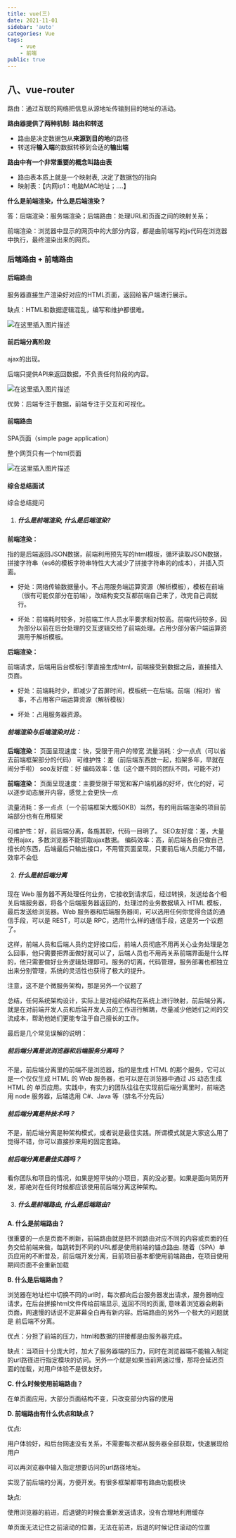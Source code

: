 ```yaml
---
title: vue(三)
date: 2021-11-01
sidebar: 'auto'
categories: Vue
tags: 
    - vue
    - 前端
public: true
---
```


## 八、vue-router

路由：通过互联的网络把信息从源地址传输到目的地址的活动。

**路由器提供了两种机制: 路由和转送**

- 路由是决定数据包从**来源到目的地**的路径
- 转送将**输入端**的数据转移到合适的**输出端**

**路由中有一个非常重要的概念叫路由表**

- 路由表本质上就是一个映射表, 决定了数据包的指向
- 映射表：【内网ip1：电脑MAC地址；....】



**什么是前端渲染，什么是后端渲染？**

答：后端渲染：服务端渲染；后端路由：处理URL和页面之间的映射关系；

前端渲染：浏览器中显示的网页中的大部分内容，都是由前端写的js代码在浏览器中执行，最终渲染出来的网页。

### 后端路由 + 前端路由

#### 后端路由

服务器直接生产渲染好对应的HTML页面，返回给客户端进行展示。

缺点：HTML和数据逻辑混乱，编写和维护都很难。

![在这里插入图片描述](https://img-blog.csdnimg.cn/f1f5bc7fdcc341bc8a48ab547f0bbc11.png?x-oss-process=image/watermark,type_ZHJvaWRzYW5zZmFsbGJhY2s,shadow_50,text_Q1NETiBA5LiN5oCV56eD5aS055qE56iL5bqP5aqb,size_20,color_FFFFFF,t_70,g_se,x_16)





#### 前后端分离阶段

ajax的出现。

后端只提供API来返回数据，不负责任何阶段的内容。

![在这里插入图片描述](https://img-blog.csdnimg.cn/1a7e0909f1da418cb00f201d5a188bb6.png?x-oss-process=image/watermark,type_ZHJvaWRzYW5zZmFsbGJhY2s,shadow_50,text_Q1NETiBA5LiN5oCV56eD5aS055qE56iL5bqP5aqb,size_20,color_FFFFFF,t_70,g_se,x_16)


优势：后端专注于数据，前端专注于交互和可视化。



#### 前端路由

SPA页面（simple page application）

整个网页只有一个html页面

![在这里插入图片描述](https://img-blog.csdnimg.cn/01749bfc80bc4b9f96b5db68bea17ef8.png?x-oss-process=image/watermark,type_ZHJvaWRzYW5zZmFsbGJhY2s,shadow_50,text_Q1NETiBA5LiN5oCV56eD5aS055qE56iL5bqP5aqb,size_20,color_FFFFFF,t_70,g_se,x_16)




#### 综合总结面试

综合总结提问
1. ##### 什么是前端渲染, 什么是后端渲染?

  **前端渲染：**

指的是后端返回JSON数据，前端利用预先写的html模板，循环读取JSON数据，拼接字符串（es6的模板字符串特性大大减少了拼接字符串的的成本），并插入页面。

- 好处：网络传输数据量小。不占用服务端运算资源（解析模板），模板在前端（很有可能仅部分在前端），改结构变交互都前端自己来了，改完自己调就行。

- 坏处：前端耗时较多，对前端工作人员水平要求相对较高。前端代码较多，因为部分以前在后台处理的交互逻辑交给了前端处理。占用少部分客户端运算资源用于解析模板。

**后端渲染：**

前端请求，后端用后台模板引擎直接生成html，前端接受到数据之后，直接插入页面。

- 好处：前端耗时少，即减少了首屏时间，模板统一在后端。前端（相对）省事，不占用客户端运算资源（解析模板）

- 坏处：占用服务器资源。

##### 前端渲染与后端渲染对比：

**后端渲染：**
页面呈现速度：快，受限于用户的带宽
流量消耗：少一点点（可以省去前端框架部分的代码）
可维护性：差（前后端东西放一起，掐架多年，早就在闹分手啦）
seo友好度：好
编码效率：低（这个跟不同的团队不同，可能不对）

**前端渲染：**
页面呈现速度：主要受限于带宽和客户端机器的好坏，优化的好，可以逐步动态展开内容，感觉上会更快一点

流量消耗：多一点点（一个前端框架大概50KB）当然，有的用后端渲染的项目前端部分也有在用框架

可维护性：好，前后端分离，各施其职，代码一目明了。
SEO友好度：差，大量使用ajax，多数浏览器不能抓取ajax数据。
编码效率：高，前后端各自只做自己擅长的东西，后端最后只输出接口，不用管页面呈现，只要前后端人员能力不错，效率不会低

2. ##### 什么是前后端分离

  现在 Web 服务器不再处理任何业务，它接收到请求后，经过转换，发送给各个相关后端服务器，将各个后端服务器返回的，处理过的业务数据填入 HTML 模板，最后发送给浏览器。Web 服务器和后端服务器间，可以选用任何你觉得合适的通信手段，可以是 REST，可以是 RPC，选用什么样的通信手段，这是另一个议题了。

这样，前端人员和后端人员约定好接口后，前端人员彻底不用再关心业务处理是怎么回事，他只需要把界面做好就可以了，后端人员也不用再关系前端界面是什么样的，他只需要做好业务逻辑处理即可。服务的切离，代码管理，服务部署也都独立出来分别管理，系统的灵活性也获得了极大的提升。

注意，这不是个微服务架构，那是另外一个议题了

总结，任何系统架构设计，实际上是对组织结构在系统上进行映射，前后端分离，就是在对前端开发人员和后端开发人员的工作进行解耦，尽量减少他她们之间的交流成本，帮助他她们更能专注于自己擅长的工作。

最后是几个常见误解的说明：

##### 前后端分离是说浏览器和后端服务分离吗？

不是，前后端分离里的前端不是浏览器，指的是生成 HTML 的那个服务，它可以是一个仅仅生成 HTML 的 Web 服务器，也可以是在浏览器中通过 JS 动态生成 HTML 的 单页应用。实践中，有实力的团队往往在实现前后端分离里时，前端选用 node 服务器，后端选用 C#、Java 等（排名不分先后）

##### 前后端分离是种技术吗？

不是，前后端分离是种架构模式，或者说是最佳实践。所谓模式就是大家这么用了觉得不错，你可以直接抄来用的固定套路。

##### 前后端分离是最佳实践吗？

看你团队和项目的情况，如果是短平快的小项目，真的没必要。如果是面向简历开发，那绝对在任何时候都应该使用前后端分离这种架构。

3. ##### 什么是前端路由, 什么是后端路由?

  **A. 什么是前端路由？**

很重要的一点是页面不刷新，前端路由就是把不同路由对应不同的内容或页面的任务交给前端来做，每跳转到不同的URL都是使用前端的锚点路由. 随着（SPA）单页应用的不断普及，前后端开发分离，目前项目基本都使用前端路由，在项目使用期间页面不会重新加载

**B. 什么是后端路由？**

浏览器在地址栏中切换不同的url时，每次都向后台服务器发出请求，服务器响应请求，在后台拼接html文件传给前端显示, 返回不同的页面, 意味着浏览器会刷新页面，网速慢的话说不定屏幕全白再有新内容。后端路由的另外一个极大的问题就是 前后端不分离。

优点：分担了前端的压力，html和数据的拼接都是由服务器完成。

缺点：当项目十分庞大时，加大了服务器端的压力，同时在浏览器端不能输入制定的url路径进行指定模块的访问。另外一个就是如果当前网速过慢，那将会延迟页面的加载，对用户体验不是很友好。

**C. 什么时候使用前端路由？**

在单页面应用，大部分页面结构不变，只改变部分内容的使用

**D. 前端路由有什么优点和缺点？**

优点:

用户体验好，和后台网速没有关系，不需要每次都从服务器全部获取，快速展现给用户

可以再浏览器中输入指定想要访问的url路径地址。

实现了前后端的分离，方便开发。有很多框架都带有路由功能模块

缺点:

使用浏览器的前进，后退键的时候会重新发送请求，没有合理地利用缓存

单页面无法记住之前滚动的位置，无法在前进，后退的时候记住滚动的位置
